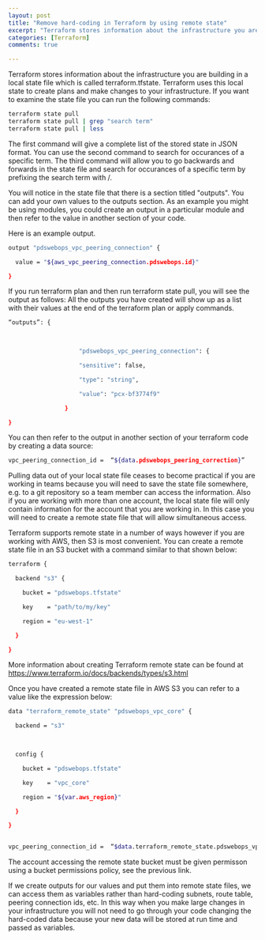 ```yaml
---
layout: post
title: "Remove hard-coding in Terraform by using remote state"
excerpt: "Terraform stores information about the infrastructure you are building in a local state file which is called terraform.tfstate."
categories: [Terraform]
comments: true

---
```


Terraform stores information about the infrastructure you are building in a local state file which is called terraform.tfstate. Terraform uses this local state to create plans and make changes to your infrastructure. If you want to examine the state file you can run the following commands:

```bash
terraform state pull
terraform state pull | grep "search term"
terraform state pull | less
```

The first command will give a complete list of the stored state in JSON format.
You can use the second command to search for occurances of a specific term.
The third command will allow you to go backwards and forwards in the state file and search for occurances of a specific term by prefixing the search term with /.

You will notice in the state file that there is a section titled "outputs". You can add your own values to the outputs section. As an example you might be using modules, you could create an output in a particular module and then refer to the value in another section of your code. 

Here is an example output.

```bash
output "pdswebops_vpc_peering_connection" {

  value = "${aws_vpc_peering_connection.pdswebops.id}"

}

```
If you run terraform plan and then run terraform state pull, you will see the output as follows: All the outputs you have created will show up as a list with their values at the end of the terraform plan or apply commands.

```bash
“outputs”: {

 

                    "pdswebops_vpc_peering_connection": {

                    "sensitive": false,

                    "type": "string",

                    "value": "pcx-bf3774f9"

                }

}
```
You can then refer to the output in another section of your terraform code by creating a data source:

```bash
vpc_peering_connection_id =  “${data.pdswebops_peering_correction}”
```

Pulling data out of your local state file ceases to become practical if you are working in teams because you will need to save the state file somewhere, e.g. to a git repository so a team member can access the information. Also if you are working with more than one account, the local state file will only contain information for the account that you are working in. In this case you will need to create a remote state file that will allow simultaneous access.

Terraform supports remote state in a number of ways however if you are working with AWS, then S3 is most convenient. You can create a remote state file in an S3 bucket with a command similar to that shown below:

```bash
terraform {

  backend "s3" {

    bucket = "pdswebops.tfstate"

    key    = "path/to/my/key"

    region = "eu-west-1"

  }

}
```
More information about creating Terraform remote state can be found at <https://www.terraform.io/docs/backends/types/s3.html>

Once you have created a remote state file in AWS S3 you can refer to a value like the expression below:

```bash
data "terraform_remote_state" "pdswebops_vpc_core" {

  backend = "s3"

 

  config {

    bucket = "pdswebops.tfstate"

    key    = "vpc_core"

    region = "${var.aws_region}"

  }

}


vpc_peering_connection_id =  “$data.terraform_remote_state.pdswebops_vpc_core.pdswebops_peering_correction}”
```

The account accessing the remote state bucket must be given permisson using a bucket permissions policy, see the previous link.

If we create outputs for  our values and put them into remote state files, we can access them as variables rather than hard-coding subnets, route table, peering connection ids, etc. In this way when you make large changes in your infrastructure you will not need to go through your code changing the hard-coded data because your new data will be stored at run time and passed as variables.
  
